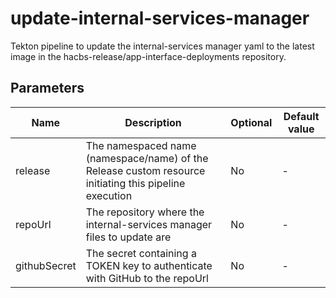 # update-internal-services-manager

Tekton pipeline to update the internal-services manager yaml to the latest image in the
hacbs-release/app-interface-deployments repository.

## Parameters

| Name         | Description                                                                                            | Optional | Default value |
|--------------|--------------------------------------------------------------------------------------------------------|----------|---------------|
| release      | The namespaced name (namespace/name) of the Release custom resource initiating this pipeline execution | No       | -             |
| repoUrl      | The repository where the internal-services manager files to update are                                 | No       | -             |
| githubSecret | The secret containing a TOKEN key to authenticate with GitHub to the repoUrl                           | No       | -             |
